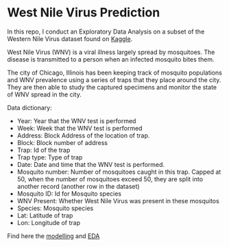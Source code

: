 # West Nile Virus Prediction

In this repo, I conduct an Exploratory Data Analysis on a subset of the Western Nile Virus dataset found on [Kaggle](https://www.kaggle.com/competitions/predict-west-nile-virus/data).

West Nile Virus (WNV) is a viral illness largely spread by mosquitoes. The disease is transmitted to a person when an infected mosquito bites them.

The city of Chicago, Illinois has been keeping track of mosquito populations and WNV prevalence using a series of traps that they place around the city. They are then able to study the captured specimens and monitor the state of WNV spread in the city.

Data dictionary:

- Year: Year that the WNV test is performed			
- Week: Week that the WNV test is performed			
- Address: Block	Address of the location of trap.			
- Block: Block number of address			
- Trap: Id of the trap		
- Trap type: Type of trap			
- Date: Date and time that the WNV test is performed. 	
- Mosquito number: Number of mosquitoes caught in this trap. Capped at 50, when the number of mosquitoes exceed 50, they are split into another record (another row in the dataset)
- Mosquito ID: Id for Mosquito species			
- WNV Present: Whether West Nile Virus was present in these mosquitos		
- Species: Mosquito species			
- Lat: Latitude of trap			
- Lon: Longitude of trap		

Find here the [modelling](/modelling.ipynb) and [EDA](notebooks)
